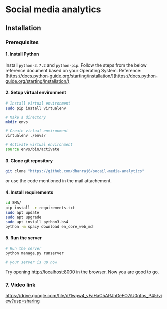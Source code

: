 # Social media analytics
## Installation

### Prerequisites

#### 1. Install Python
Install ```python-3.7.2``` and ```python-pip```. Follow the steps from the below reference document based on your Operating System.
Reference: [https://docs.python-guide.org/starting/installation/](https://docs.python-guide.org/starting/installation/)

#### 2. Setup virtual environment
```bash
# Install virtual environment
sudo pip install virtualenv

# Make a directory
mkdir envs

# Create virtual environment
virtualenv ./envs/

# Activate virtual environment
source envs/bin/activate
```

#### 3. Clone git repository
```bash
git clone "https://github.com/dhanraj6/socail-media-analytics"
```

or use the code mentioned in the mail attachement.

#### 4. Install requirements
```bash
cd SMA/
pip install -r requirements.txt
sudo apt update
sudo apt upgrade
sudo apt install python3-bs4
python -m spacy download en_core_web_md
```

#### 5. Run the server
```bash
# Run the server
python manage.py runserver
 
# your server is up now
```
Try opening [http://localhost:8000](http://localhost:8000) in the browser.
Now you are good to go.


### 7. Video link
https://drive.google.com/file/d/1wpw4_vFaHaC5ARJhGeFO7iU0qfos_P45/view?usp=sharing


